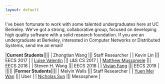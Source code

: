 ```yaml
---
layout: default
---
```


I've been fortunate to work with some talented undergraduates here at UC
Berkeley.  We've got a strong, collaborative group, focused on developing high
quality software with a solid research foundation.  If you are an undergraduate
at Berkeley, interested in Computer Networks or Distributed Systems, send me an
email!

|**Current Students**||||
| Zhongtian Wang |||  Staff Researcher |
| Kevin Lin ||| EECS 2017 |
| [Luise Valentin](https://www.linkedin.com/in/luisevalentinrygaard) ||| L&S CS 2017 |
| [Matthew Mussomele](https://mmussomele.github.io/) ||| EECS 2018 |
| Steven H. Wang ||| EECS 2018 |
| [Vivian Fang](http://www.vivian.tk) ||| EECS 2019 |
|||||
|**Former Students**||||
| Melvin Walls |||  Staff Researcher |
| [Yuen Mei Wan](https://www.linkedin.com/in/wanyuenmei) ||| Uber |
| [Nicholas Sun](http://www.nlsun.com) ||| Mesosphere |


